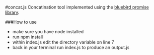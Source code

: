 #concat.js
Concatination tool implemented using the [bluebird promise library](https://github.com/petkaantonov/bluebird).

###How to use
* make sure you have node installed
* run npm install
* within index.js edit the directory variable on line 7
* back in your terminal run index.js to produce an output.js
